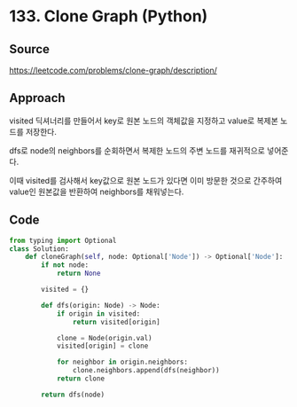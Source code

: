 # 133. Clone Graph (Python)

## Source

https://leetcode.com/problems/clone-graph/description/

## Approach

visited 딕셔너리를 만들어서 key로 원본 노드의 객체값을 지정하고 value로 복제본 노드를 저장한다.

dfs로 node의 neighbors를 순회하면서 복제한 노드의 주변 노드를 재귀적으로 넣어준다.

이때 visited를 검사해서 key값으로 원본 노드가 있다면 이미 방문한 것으로 간주하여 value인 원본값을 반환하여 neighbors를 채워넣는다.

## Code

```python
from typing import Optional
class Solution:
    def cloneGraph(self, node: Optional['Node']) -> Optional['Node']:
        if not node:
            return None

        visited = {}

        def dfs(origin: Node) -> Node:
            if origin in visited:
                return visited[origin]

            clone = Node(origin.val)
            visited[origin] = clone

            for neighbor in origin.neighbors:
                clone.neighbors.append(dfs(neighbor))
            return clone

        return dfs(node)
```
